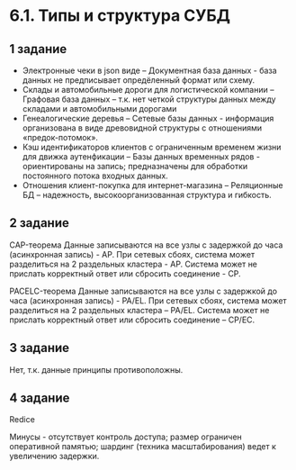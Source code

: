 # 6.1. Типы и структура СУБД
## 1 задание
-	Электронные чеки в json виде –
Документная база данных - база данных не предписывает опредёленный формат или схему. 
-	Склады и автомобильные дороги для логистической компании –
Графовая база данных – т.к. нет четкой структуры данных между складами и автомобильными дорогами
-	Генеалогические деревья – 
Сетевые базы данных - информация организована в виде древовидной структуры с отношениями «предок-потомок».
-	Кэш идентификаторов клиентов с ограниченным временем жизни для движка аутенфикации – 
Базы данных временных рядов - ориентированы на запись; предназначены для обработки постоянного потока входных данных.
- Отношения клиент-покупка для интернет-магазина –
Реляционные БД – надежность, высокоорганизованная структура и гибкость.

## 2 задание
CAP-теорема
Данные записываются на все узлы с задержкой до часа (асинхронная запись) - AP.
При сетевых сбоях, система может разделиться на 2 раздельных кластера - AP.
Система может не прислать корректный ответ или сбросить соединение - CP.

PACELC-теорема
Данные записываются на все узлы с задержкой до часа (асинхронная запись) - PA/EL.
При сетевых сбоях, система может разделиться на 2 раздельных кластера – PA/EL.
Система может не прислать корректный ответ или сбросить соединение – CP/EC.

## 3 задание
Нет, т.к. данные принципы противоположны.

## 4 задание
Redice

Минусы - отсутствует контроль доступа; размер ограничен оперативной памятью; шардинг (техника масштабирования) ведет к увеличению задержки.
